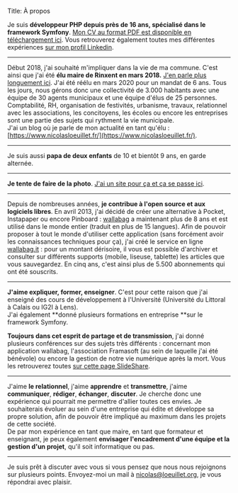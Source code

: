 Title: À propos

Je suis **développeur PHP depuis près de 16 ans, spécialisé dans le framework Symfony**. [Mon CV au format PDF est disponible en téléchargement ici]({attach}/static/CV_nicolas_loeuillet.pdf). Vous retrouverez également toutes mes différentes expériences [sur mon profil Linkedin](https://www.linkedin.com/in/nicolas-l%C5%93uillet/).

---
Début 2018, j'ai souhaité m'impliquer dans la vie de ma commune. C'est ainsi que j'ai été **élu maire de Rinxent en mars 2018.** [J'en parle plus longuement ici]({filename}../Pensées/pourquoi-et-comment-je-suis-devenu-le-maire-de-ma-commune.md). J'ai été réélu en mars 2020 pour un mandat de 6 ans. Tous les jours, nous gérons donc une collectivité de 3.000 habitants avec une équipe de 30 agents municipaux et une équipe d'élus de 25 personnes. Comptabilité, RH, organisation de festivités, urbanisme, travaux, relationnel avec les associations, les concitoyens, les écoles ou encore les entreprises sont une partie des sujets qui rythment la vie municipale.  
J'ai un blog où je parle de mon actualité en tant qu'élu : [https://www.nicolasloeuillet.fr/](https://www.nicolasloeuillet.fr/).

---

Je suis aussi **papa de deux enfants** de 10 et bientôt 9 ans, en garde alternée.

---

**Je tente de faire de la photo**. [J'ai un site pour ça et ça se passe ici](https://photos.loeuillet.org).

---

Depuis de nombreuses années, **je contribue à l'open source et aux logiciels libres**. En avril 2013, j'ai décidé de créer une alternative à Pocket, Instapaper ou encore Pinboard : [wallabag](https://wallabag.org/fr) a maintenant plus de 8 ans et est utilisé dans le monde entier (traduit en plus de 15 langues). Afin de pouvoir proposer à tout le monde d'utiliser cette application (sans forcément avoir les connaissances techniques pour ça), j'ai créé le service en ligne [wallabag.it](https://www.wallabag.it/fr/) : pour un montant dérisoire, il vous est possible d'archiver et consulter sur différents supports (mobile, liseuse, tablette) les articles que vous sauvegardez. En cinq ans, c'est ainsi plus de 5.500 abonnements qui ont été souscrits.

---

**J'aime expliquer, former, enseigner**. C'est pour cette raison que j'ai enseigné des cours de développement à l'Université (Université du Littoral à Calais ou IG2I à Lens).  
J'ai également **donné plusieurs formations en entreprise **sur le framework Symfony.

**Toujours dans cet esprit de partage et de transmission**, j'ai donné plusieurs conférences sur des sujets très différents&nbsp;: concernant mon application wallabag, l'association Framasoft (au sein de laquelle j'ai été bénévole) ou encore la gestion de notre vie numérique après la mort. Vous les retrouverez toutes [sur cette page SlideShare](https://www.slideshare.net/nicosomb).

---

J'aime **le relationnel**, j'aime **apprendre** et **transmettre**, j'aime **communiquer**, **rédiger**, **échanger**, **discuter**. Je cherche donc une expérience qui pourrait me permettre d'allier toutes ces envies. Je souhaiterais évoluer au sein d'une entreprise qui édite et développe sa propre solution, afin de pouvoir être impliqué au maximum dans les projets de cette société.  
De par mon expérience en tant que maire, en tant que formateur et enseignant, je peux également **envisager l'encadrement d'une équipe et la gestion d'un projet**, qu'il soit informatique ou pas.

---

Je suis prêt à discuter avec vous si vous pensez que nous nous rejoignons sur plusieurs points. Envoyez-moi un mail à [nicolas@loeuillet.org](mailto:nicolas@loeuillet.org), je vous répondrai avec plaisir.
